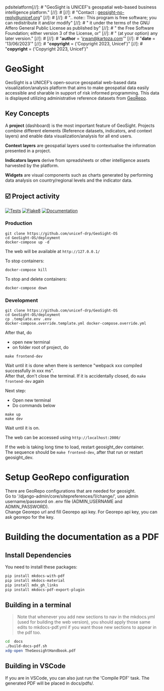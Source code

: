 pdsitelatform[//]: # "GeoSight is UNICEF's geospatial web-based business intelligence platform."
[//]: # 
[//]: # "Contact : geosight-no-reply@unicef.org"
[//]: # 
[//]: # ".. note:: This program is free software; you can redistribute it and/or modify"
[//]: # "    it under the terms of the GNU Affero General Public License as published by"
[//]: # "    the Free Software Foundation; either version 3 of the License, or"
[//]: # "    (at your option) any later version."
[//]: # 
[//]: # "__author__ = 'irwan@kartoza.com'"
[//]: # "__date__ = '13/06/2023'"
[//]: # "__copyright__ = ('Copyright 2023, Unicef')"
[//]: # "__copyright__ = ('Copyright 2023, Unicef')"

# GeoSight



GeoSight is a UNICEF’s open-source geospatial web-based data visualization/analysis platform that aims to make geospatial data easily accessible and sharable in support of risk informed programming. This data is displayed utilizing administrative reference datasets from [GeoRepo](https://github.com/unicef-drp/GeoRepo-OS).

## Key Concepts

A **project** (dashboard) is the most important feature of GeoSight. Projects combine different elements (Reference datasets, indicators, and context layers) and enable data visualization/analysis for all end users. 

**Context layers** are geospatial layers used to contextualise the information presented in a project.

**Indicators layers** derive from spreadsheets or other intelligence assets harvested by the platform.

**Widgets** are visual components such as charts generated by performing data analysis on country/regional levels and the indicator data.

## :ballot_box_with_check: Project activity

[![Tests](https://github.com/unicef-drp/GeoSight-OS/workflows/Tests/badge.svg)](https://github.com/unicef-drp/GeoSight-OS/actions/workflows/tests.yaml)
[![Flake8](https://github.com/unicef-drp/GeoSight-OS/workflows/Flake8/badge.svg)](https://github.com/unicef-drp/GeoSight-OS/actions/workflows/flake8.yml)
[![Documentation](https://github.com/unicef-drp/GeoSight-OS/workflows/Documentation/badge.svg)](https://unicef-drp.github.io/GeoSight/)

### Production

```
git clone https://github.com/unicef-drp/GeoSight-OS
cd GeoSight-OS/deployment
docker-compose up -d
```

The web will be available at `http://127.0.0.1/`

To stop containers:

```
docker-compose kill
```

To stop and delete containers:

```
docker-compose down
```

### Development

```
git clone https://github.com/unicef-drp/GeoSight-OS
cd GeoSight-OS/deployment
cp .template.env .env
docker-compose.override.template.yml docker-compose.override.yml
```

After that, do
- open new terminal
- on folder root of project, do
```
make frontend-dev
```
Wait until it is done
when there is sentence "webpack xxx compiled successfully in xxx ms".<br>
After that, don't close the terminal.
If it is accidentally closed, do `make frontend-dev` again

Next step:
- Open new terminal
- Do commands below
```
make up
make dev
```

Wait until it is on.

The web can be accessed using `http://localhost:2000/`

If the web is taking long time to load, restart geosight_dev container.<br>
The sequence should be `make frontend-dev`, after that run or restart geosight_dev. 

# Setup GeoRepo configuration

There are GeoRepo configurations that are needed for geosight.<br>
Go to '/django-admin/core/sitepreferences/1/change/', use admin username/password on .env file (ADMIN_USERNAME and ADMIN_PASSWORD).<br>
Change Georepo url and fill Georepo api key. For Georepo api key, you can ask georepo for the key.

# Building the documentation as a PDF

## Install Dependencies

You need to install these packages:

```bash
pip install mkdocs-with-pdf
pip install mkdocs-material
pip install mdx_gh_links
pip install mkdocs-pdf-export-plugin
```

## Building in a terminal

> Note that whenever you add new sections to nav in the mkdocs.yml
> (used for building the web version), you should apply those same
> edits to mkdocs-pdf.yml if you want those new sections to appear
> in the pdf too.

```bash
cd  docs
./build-docs-pdf.sh
xdg-open TheGeosightHandbook.pdf
```

## Building in VSCode

If you are in VSCode, you can also just run the 'Compile PDF' task. The
generated PDF will be placed in docs/pdfs/.
